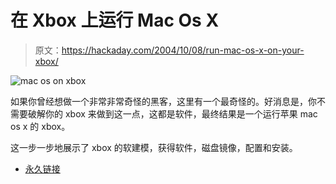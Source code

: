 # 在 Xbox 上运行 Mac Os X

> 原文：<https://hackaday.com/2004/10/08/run-mac-os-x-on-your-xbox/>

![mac os on xbox](img/67c8f1b45362d0fdb5ad0c058116628e.png)

如果你曾经想做一个非常非常奇怪的黑客，这里有一个最奇怪的。好消息是，你不需要破解你的 xbox 来做到这一点，这都是软件，最终结果是一个运行苹果 mac os x 的 xbox。

这一步一步地展示了 xbox 的软建模，获得软件，磁盘镜像，配置和安装。

*   [永久链接](http://www.cc.gatech.edu/~ranma1/mac_install.html)